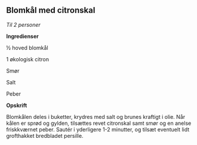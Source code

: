 ## Blomkål med citronskal

*Til 2 personer*

**Ingredienser**

½ hoved blomkål

1 økologisk citron

Smør

Salt

Peber

**Opskrift**

Blomkålen deles i buketter, krydres med salt og brunes kraftigt i olie.
Når kålen er sprød og gylden, tilsættes revet citronskal samt smør og en
anelse friskkværnet peber. Sautér i yderligere 1-2 minutter, og tilsæt
eventuelt lidt grofthakket bredbladet persille.

